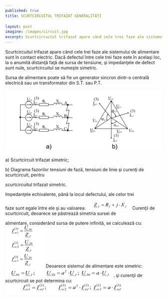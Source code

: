 ```yaml
---
published: true
title: SCURTCIRCUITUL TRIFAZAT GENERALITĂȚI

layout: post
imagine: /images/circuit.jpg
excerpt: Scurtcircuitul trifazat apare când cele trei faze ale sistemului de alimentare sunt în contact electric.
---
```




Scurtcircuitul trifazat apare când cele trei faze ale sistemului de alimentare sunt în contact electric. Dacă defectul între cele trei faze este în acelaşi loc, la o anumită distanţă faţă de sursa de tensiune, şi impedanţele de defect sunt nule, scurtcircuitul se numeşte simetric.

Sursa de alimentare poate să fie un generator sincron dintr-o centrală electrică sau un transformator din S.T. sau P.T.


![Electrician, Home-Electric](/images/scurtcircuit.PNG)




a) Scurtcircuit trifazat simetric;

b) Diagrama fazorilor tensiuni de fază, tensiuni de linie şi curenţi de scurtcircuit, pentru

scurtcircuitul trifazat simetric.


Impedanţele echivalente, până la locul defectului, ale celor trei

faze sunt egale între ele şi au valoarea:
![Electrician, Home-Electric](/images/formula1.PNG)
Curenţii de scurtcircuit, deoarece se păstrează simetria sursei de

alimentare, considerând sursa de putere infinită, se calculează cu:
![Electrician, Home-Electric](/images/formula2.PNG)
Deoarece sistemul de alimentare este simetric:
![Electrician, Home-Electric](/images/formula3.PNG)
şi curenţii de scurtcircuit se pot determina cu:
![Electrician, Home-Electric](/images/formula4.PNG)
